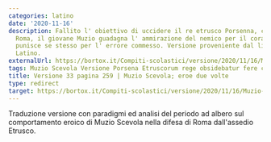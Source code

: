 ```yaml
---
categories: latino
date: '2020-11-16'
description: Fallito l' obiettivo di uccidere il re etrusco Porsenna, che assedia
  Roma, il giovane Muzio guadagna l' ammirazione del nemico per il coraggio con cui
  punisce se stesso per l' errore commesso. Versione proveniente dal libro Il mio
  Latino.
externalUrl: https://bortox.it/Compiti-scolastici/versione/2020/11/16/Muzio-Scevola-eroe-due-volte-il-mio-latino.html
tags: Muzio Scevola Versione Porsena Etruscorum rege obsidebatur fere capiebatur
title: Versione 33 pagina 259 | Muzio Scevola; eroe due volte
type: redirect
target: https://bortox.it/Compiti-scolastici/versione/2020/11/16/Muzio-Scevola-eroe-due-volte-il-mio-latino.html
---
```


Traduzione versione con paradigmi ed analisi del periodo ad albero sul comportamento eroico di Muzio Scevola nella difesa di Roma dall'assedio Etrusco.